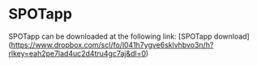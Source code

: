 # SPOTapp
SPOTapp can be downloaded at the following link:
[SPOTapp download] (https://www.dropbox.com/scl/fo/l041h7ygve6sklvhbvo3n/h?rlkey=eah2pe7lad4uc2d4tru4gc7aj&dl=0)
